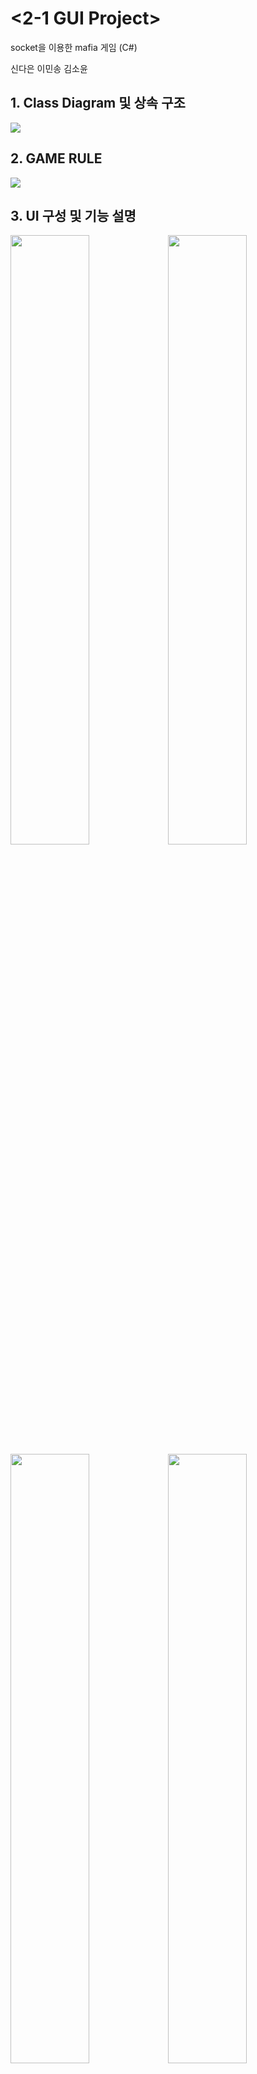 # <2-1 GUI Project>
socket을 이용한 mafia 게임 (C#)

신다은 이민송 김소윤

## 1. Class Diagram 및 상속 구조
<img src="https://user-images.githubusercontent.com/57400849/126062771-63028c0e-a927-4f93-9517-e4456ee599b1.png">

## 2. GAME RULE
<img src="https://user-images.githubusercontent.com/57400849/126062385-343cb63a-a637-48ab-9d0f-0ff816446861.png"/>

## 3. UI 구성 및 기능 설명
<img width="50%" src="https://user-images.githubusercontent.com/57400849/126061912-a599b715-5fbe-490b-a972-bc1a4ea7dc6b.png"/><img width="50%" src="https://user-images.githubusercontent.com/57400849/126062165-75e3ec72-be36-4ebb-9db7-a7105574bc13.png"/>
<img width="50%" src="https://user-images.githubusercontent.com/57400849/126062261-080c73a6-c4a5-45b6-85f8-bce7efe25e66.png"/><img width="50%" src="https://user-images.githubusercontent.com/57400849/126062282-95e1f24b-3aef-4c03-ac33-9968f10dd875.png"/>

## 4. 기능 구현
* 사용 기술
<img src="https://user-images.githubusercontent.com/57400849/126062409-2e149213-2920-45e0-884a-7f98142b3321.png">

* 주요 코드
<img src="https://user-images.githubusercontent.com/57400849/126062575-41249d36-a4f5-4daa-a09a-70d2e7675f3b.png">
<img src="https://user-images.githubusercontent.com/57400849/126062673-323b4936-ce04-4d18-bea2-fc81a71cbfb6.png">

## 5. 실행 화면
네 사람이 게임을 진행함
<img src="https://user-images.githubusercontent.com/57400849/126062850-0c5156ce-0cfe-4dca-b517-6d6bbe3d48ed.png"><br><br>
<img src="https://user-images.githubusercontent.com/57400849/132151575-e42e8b4f-627d-453a-9d49-c394b80153b5.gif">
## 6. 차별성
* 1:1 채팅이 아닌 1:N 다중 채팅 구현
* 특정 클라이언트에게만 메시지 전송
* 4개의 클라이언트에서 버튼으로 투표한 값을 서버로 전송.
